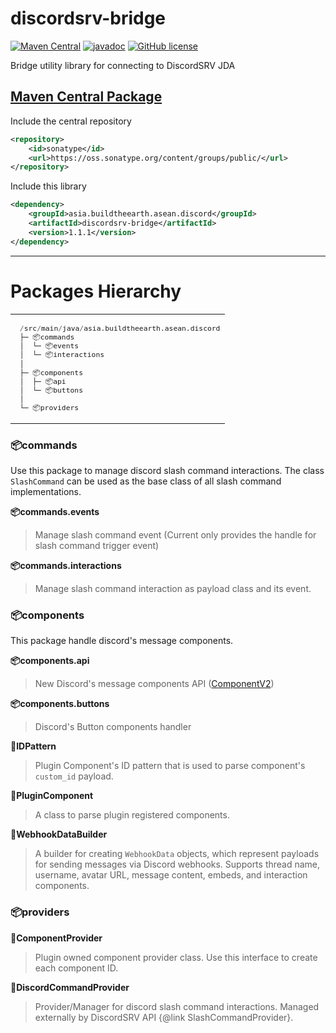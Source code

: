 # discordsrv-bridge
[![Maven Central](https://img.shields.io/maven-central/v/asia.buildtheearth.asean.discord/discordsrv-bridge)](https://central.sonatype.com/artifact/asia.buildtheearth.asean.discord/discordsrv-bridge)
[![javadoc](https://javadoc.io/badge2/asia.buildtheearth.asean.discord/discordsrv-bridge/javadoc.svg)](https://javadoc.io/doc/asia.buildtheearth.asean.discord/discordsrv-bridge)
[![GitHub license](https://img.shields.io/github/license/ASEAN-Build-The-Earth/discordsrv-bridge)](https://github.com/ASEAN-Build-The-Earth/discordsrv-bridge/blob/main/LICENSE)

Bridge utility library for connecting to DiscordSRV JDA

## [Maven Central Package](https://central.sonatype.com/artifact/asia.buildtheearth.asean.discord/discordsrv-bridge)

Include the central repository
```xml
<repository>
    <id>sonatype</id>
    <url>https://oss.sonatype.org/content/groups/public/</url>
</repository>
```
Include this library
```xml
<dependency>
    <groupId>asia.buildtheearth.asean.discord</groupId>
    <artifactId>discordsrv-bridge</artifactId>
    <version>1.1.1</version>
</dependency> 
```

--- 

# Packages Hierarchy
<table><tbody><tr><td><sub>

```py
 /src/main/java/asia.buildtheearth.asean.discord
 ├─ 📦commands
 │  └─ 📦events
 │  └─ 📦interactions
 │
 ├─ 📦components
 │  ├─ 📦api
 │  └─ 📦buttons
 │
 └─ 📦providers
```
</sub>
</td></tr></tbody></table>

### 📦commands
Use this package to manage discord slash command interactions.
The class `SlashCommand` can be used as the base class of all slash command implementations.

<b>📦commands.events</b>
> Manage slash command event (Current only provides the handle for slash command trigger event)

<b>📦commands.interactions</b>
> Manage slash command interaction as payload class and its event.

### 📦components
This package handle discord's message components.

<b>📦components.api</b>
> New Discord's message components API ([ComponentV2](https://discord.com/developers/docs/components/reference))

<b>📦components.buttons</b>
> Discord's Button components handler

<b>📁IDPattern</b>
> Plugin Component's ID pattern that is
  used to parse component's `custom_id` payload.

<b>📁PluginComponent</b>
> A class to parse plugin registered components.

<b>📁WebhookDataBuilder</b>
> A builder for creating `WebhookData` objects, which represent payloads for sending messages via Discord webhooks.
  Supports thread name, username, avatar URL, message content, embeds, and interaction components.


### 📦providers

<b>📁ComponentProvider</b>
> Plugin owned component provider class.
  Use this interface to create each component ID.

<b>📁DiscordCommandProvider</b>
> Provider/Manager for discord slash command interactions.
  Managed externally by DiscordSRV API {@link SlashCommandProvider}.
